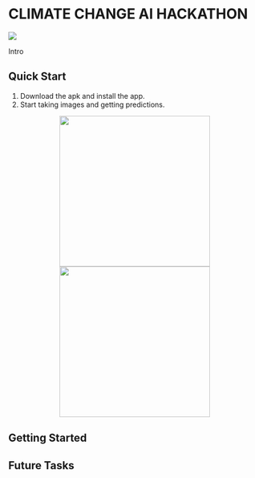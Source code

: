 # CLIMATE CHANGE AI HACKATHON

<img src = "https://raw.githubusercontent.com/akshayrana30/plant-disease-detection/master/pics/banner.png"/>

Intro

## Quick Start

1. Download the apk and install the app. 
2. Start taking images and getting predictions.

<p align="center">
  <img src = "https://raw.githubusercontent.com/akshayrana30/plant-disease-detection/master/pics/screen1.jpg" width="300"/>
  <img src = "https://raw.githubusercontent.com/akshayrana30/plant-disease-detection/master/pics/screen2.jpg" width="300"/>
</p>

## Getting Started




## Future Tasks

